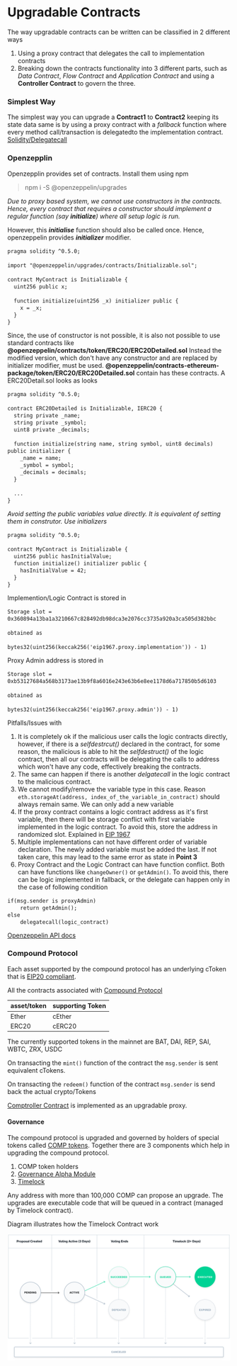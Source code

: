 # Upgradable Contracts

The way upgradable contracts can be written can be classified in 2 different ways

1. Using a proxy contract that delegates the call to implementation contracts
2. Breaking down the contracts functionality into 3 different parts, such as *Data Contract*, *Flow Contract* and *Application Contract* and using a **Controller Contract** to govern the three. 


### Simplest Way

The simplest way you can upgrade a **Contract1** to **Contract2** keeping its state data same is by using a proxy contract with a *fallback* function where every method call/transaction is delegatedto the implementation contract. [Solidity/Delegatecall](https://solidity.readthedocs.io/en/v0.6.1/introduction-to-smart-contracts.html#delegatecall-callcode-and-libraries)

### Openzepplin

Openzepplin provides set of contracts. Install them using npm

> npm i -S @openzeppelin/upgrades

*Due to proxy based system, we cannot use constructors in the contracts. Hence, every contract that requires a constructor should implement a regular function (say **initialize**) where all setup logic is run.*

However, this ***initialise*** function should also be called once. Hence, openzeppelin provides ***initializer*** modifier.

``` 
pragma solidity ^0.5.0;

import "@openzeppelin/upgrades/contracts/Initializable.sol";

contract MyContract is Initializable {
  uint256 public x;

  function initialize(uint256 _x) initializer public {
    x = _x;
  }
}
```

Since, the use of constructor is not possible, it is also not possible to use standard contracts like **@openzeppelin/contracts/token/ERC20/ERC20Detailed.sol** Instead the modified version, which don't have any constructor and are replaced by initializer modifier, must be used. **@openzeppelin/contracts-ethereum-package/token/ERC20/ERC20Detailed.sol** contain has these contracts. A ERC20Detail.sol looks as looks
```
pragma solidity ^0.5.0;

contract ERC20Detailed is Initializable, IERC20 {
  string private _name;
  string private _symbol;
  uint8 private _decimals;

  function initialize(string name, string symbol, uint8 decimals) public initializer {
    _name = name;
    _symbol = symbol;
    _decimals = decimals;
  }

  ...
}
```

*Avoid setting the public variables value directly. It is equivalent of setting them in construtor. Use initializers*

```
pragma solidity ^0.5.0;

contract MyContract is Initializable {
  uint256 public hasInitialValue;
  function initialize() initializer public {
    hasInitialValue = 42;
  }
}
```

Implemention/Logic Contract is stored in 

```
Storage slot = 0x360894a13ba1a3210667c828492db98dca3e2076cc3735a920a3ca505d382bbc 

obtained as 

bytes32(uint256(keccak256('eip1967.proxy.implementation')) - 1)
```

Proxy Admin address is stored in
```
Storage slot = 0xb53127684a568b3173ae13b9f8a6016e243e63b6e8ee1178d6a717850b5d6103 

obtained as 

bytes32(uint256(keccak256('eip1967.proxy.admin')) - 1)
```
Pitfalls/Issues with

1.  It is completely ok if the malicious user calls the logic contracts directly, however, if there is a *selfdestrcut()* declared in the contract, for some reason, the malicious is able to hit the *selfdestruct()* of the logic contract, then all our contracts will be delegating the calls to address which won't have any code, effectively breaking the contracts.
2. The same can happen if there is another *delgatecall* in the logic contract to the malicious contract.
3. We cannot modify/remove the variable type in this case. Reason `eth.storageAt(address, index_of_the_variable_in_contract)` should always remain same. We can only add a new variable
4. If the proxy contract contains a logic contract address as it's first variable, then there will be storage conflict with first variable implemented in the logic contract. To avoid this, store the address in randomized slot. Explained in [EIP 1967](https://eips.ethereum.org/EIPS/eip-1967)
5. Multiple implementations can not have different order of variable declaration. The newly added variable must be added the last. If not taken care, this may lead to the same error as state in **Point 3**
6. Proxy Contract and the Logic Contract can have function conflict. Both can have functions like `changeOwner()` or `getAdmin()`. To avoid this, there can be logic implemented in fallback, or the delegate can happen only in the case of following condition

```
if(msg.sender is proxyAdmin)
    return getAdmin();
else
    delegatecall(logic_contract)
```

[Openzeppelin API docs](https://docs.openzeppelin.com/upgrades/2.8/api)

### Compound Protocol

Each asset supported by the compound protocol has an underlying cToken that is [EIP20 compliant](https://eips.ethereum.org/EIPS/eip-20).

All the contracts associated with [Compound Protocol](https://github.com/compound-finance/compound-protocol/tree/master/contracts) 

asset/token  | supporting Token
-|-
Ether| cEther
ERC20| cERC20

The currently supported tokens in the mainnet are BAT, DAI, REP, SAI, WBTC, ZRX, USDC

On transacting the `mint()` function of the contract the `msg.sender` is sent equivalent cTokens.

On transacting the `redeem()` function of the contract `msg.sender` is send back the actual crypto/Tokens

[Comptroller Contract](https://github.com/compound-finance/compound-protocol/blob/master/contracts/Comptroller.sol) is implemented as an upgradable proxy.

#### Governance
The compound protocol is upgraded and governed by holders of special tokens called [COMP tokens](https://github.com/compound-finance/compound-protocol/blob/master/contracts/Governance/Comp.sol). 
Together there are 3 components which help in upgrading the compound protocol. 
1. COMP token holders
2. [Governance Alpha Module](https://github.com/compound-finance/compound-protocol/blob/master/contracts/Governance/GovernorAlpha.sol)
3. [Timelock](https://github.com/compound-finance/compound-protocol/blob/master/contracts/Timelock.sol)

Any address with more than 100,000 COMP can propose an upgrade. The upgrades are executable code that will be queued in a contract (managed by Timelock contract). 

Diagram illustrates how the Timelock Contract work

![](../img/gov.png)

